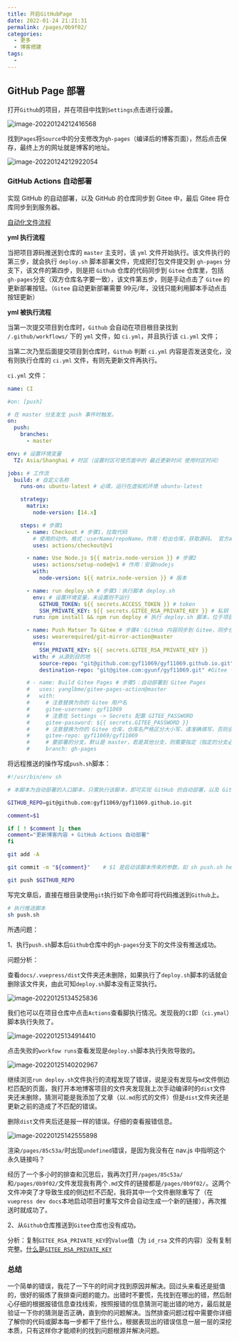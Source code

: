 ```yaml
---
title: 开启GitHubPage
date: 2022-01-24 21:21:31
permalink: /pages/0b9f02/
categories:
  - 更多
  - 博客搭建
tags:
  - 
---
```


## GitHub Page 部署

打开`Github`的项目，并在项目中找到`Settings`点击进行设置。

![image-20220124212416568](../../.vuepress/public/images/image-20220124212416568.png)

找到`Pages`将`Source`中的分支修改为`gh-pages`（编译后的博客页面），然后点击保存，最终上方的网址就是博客的地址。

<img src="../../.vuepress/public/images/image-20220124212922054.png" alt="image-20220124212922054" />

### GitHub Actions 自动部署

实现 GitHub 的自动部署，以及 GitHub 的仓库同步到 Gitee 中，最后 Gitee 将仓库同步到到服务器。

[自动化文件流程](https://notes.youngkbt.cn/about/website/deploy/#%E8%87%AA%E5%8A%A8%E5%8C%96%E6%96%87%E4%BB%B6%E6%B5%81%E7%A8%8B)

**yml 执行流程**

当把项目源码推送到仓库的 `master` 主支时，该 `yml` 文件开始执行。该文件执行的第三步，就会执行 `deploy.sh` 脚本部署文件，完成把打包文件提交到 `gh-pages` 分支下，该文件的第四步，则是把 `Github` 仓库的代码同步到 `Gitee` 仓库里，包括 `gh-pages`分支（双方仓库名字要一致），该文件第五步，则是手动点击了 `Gitee` 的更新部署按钮。（`Gitee` 自动更新部署需要 99元/年，没钱只能利用脚本手动点击按钮更新）

**yml 被执行流程**

当第一次提交项目到仓库时，`Github` 会自动在项目根目录找到 `/.github/workflows/` 下的 `yml` 文件，如 `ci.yml`，并且执行该 `ci.yml` 文件；

当第二次乃至后面提交项目到仓库时，`Github` 判断 `ci.yml` 内容是否发送变化，没有则执行仓库的 `ci.yml` 文件，有则先更新文件再执行。

`ci.yml` 文件：

```yaml
name: CI

#on: [push]

# 在 master 分支发生 push 事件时触发。
on:
  push:
    branches:
      - master

env: # 设置环境变量
  TZ: Asia/Shanghai # 时区（设置时区可使页面中的 最近更新时间 使用时区时间）

jobs: # 工作流
  build: # 自定义名称
    runs-on: ubuntu-latest # 必填，运行在虚拟机环境 ubuntu-latest

    strategy:
      matrix:
        node-version: [14.x]

    steps: # 步骤1
      - name: Checkout # 步骤1，拉取代码
        # 使用的动作。格式：userName/repoName。作用：检出仓库，获取源码。 官方actions库：https://github.com/actions
        uses: actions/checkout@v1

      - name: Use Node.js ${{ matrix.node-version }} # 步骤2
        uses: actions/setup-node@v1 # 作用：安装nodejs
        with:
          node-version: ${{ matrix.node-version }} # 版本

      - name: run deploy.sh # 步骤3：执行脚本 deploy.sh
        env: # 设置环境变量，未设置则不运行
          GITHUB_TOKEN: ${{ secrets.ACCESS_TOKEN }} # token
          SSH_PRIVATE_KEY: ${{ secrets.GITEE_RSA_PRIVATE_KEY }} # 私钥
        run: npm install && npm run deploy # 执行 deploy.sh 脚本，位于项目根目录

      - name: Push Matser To Gitee # 步骤4：GitHub 内容同步到 Gitee，同步仓库是 master
        uses: wearerequired/git-mirror-action@master
        env:
          SSH_PRIVATE_KEY: ${{ secrets.GITEE_RSA_PRIVATE_KEY }}
        with: # 从源到目的地
          source-repo: "git@github.com:gyf11069/gyf11069.github.io.git" #Github 仓库地址
          destination-repo: "git@gitee.com:gyunf/gyf11069.git" #Gitee 仓库地址

      # - name: Build Gitee Pages # 步骤5：自动部署到 Gitee Pages
      #   uses: yanglbme/gitee-pages-action@master
      #   with:
      #     # 注意替换为你的 Gitee 用户名
      #     gitee-username: gyf11069
      #     # 注意在 Settings -> Secrets 配置 GITEE_PASSWORD
      #     gitee-password: ${{ secrets.GITEE_PASSWORD }}
      #     # 注意替换为你的 Gitee 仓库，仓库名严格区分大小写，请准确填写，否则会出错.一般地址和仓库名一致，如果地址改了，仓库名不改，要以地址为准（地址仅需后缀，即 https://gitee.com/<username>/xxx 的 xxx 即可）
      #     gitee-repo: gyf11069/gyf11069
      #     # 要部署的分支，默认是 master，若是其他分支，则需要指定（指定的分支必须存在）
      #     branch: gh-pages
```

将远程推送的操作写成`push.sh`脚本：

```sh
#!/usr/bin/env sh

# 本脚本为自动部署的入口脚本，只需执行该脚本，即可实现 GitHub 的自动部署，以及 GitHub 的仓库同步到 Gitee 中，最后 Gitee 将仓库同步到到服务器

GITHUB_REPO=git@github.com:gyf11069/gyf11069.github.io.git

comment=$1

if [ ! $comment ]; then
comment="更新博客内容 + GitHub Actions 自动部署"
fi

git add -A

git commit -m "${comment}"    # $1 是启动该脚本传来的参数，如 sh push.sh hello，其中 hello 就会插入到 $1 处，如果想两个参数，则加 $2

git push $GITHUB_REPO   
```

写完文章后，直接在根目录使用`git`执行如下命令即可将代码推送到`Github`上。

```sh
# 执行推送脚本
sh push.sh
```

所遇问题：

1、执行`push.sh`脚本后`Github`仓库中的`gh-pages`分支下的文件没有推送成功。

问题分析：

查看`docs/.vuepress/dist`文件夹还未删除，如果执行了`deploy.sh`脚本的话就会删除该文件夹，由此可知`deploy.sh`脚本没有正常执行。

![image-20220125134525836](../../.vuepress/public/images/image-20220125134525836.png)

我们也可以在项目仓库中点击`Actions`查看脚执行情况。发现我的`CI`即（`ci.ymal`）脚本执行失败了。

![image-20220125134914410](../../.vuepress/public/images/image-20220125134914410.png)

点击失败的`workfow runs`查看发现是`deploy.sh`脚本执行失败导致的。

![image-20220125140202967](../../.vuepress/public/images/image-20220125140202967.png)

继续浏览`run deploy.sh`文件执行的流程发现了错误，说是没有发现与`md`文件侧边栏匹配的页面，我打开本地博客项目的文件夹发现我上次手动编译时的`dist`文件夹还未删除，猜测可能是我添加了文章（以`.md`形式的文件）但是`dist`文件夹还是更新之前的造成了不匹配的错误。

删除`dist`文件夹后还是报一样的错误。仔细的查看报错信息。

![image-20220125142555898](../../.vuepress/public/images/image-20220125142555898.png)

渲染`/pages/85c53a/`时出现`undefined`错误，是因为我没有在 nav.js 中指明这个永久链接吗？

经历了一个多小时的排查和沉思后，我再次打开`/pages/85c53a/`和`/pages/0b9f02/`文件发现我有两个`.md`文件的链接都是`/pages/0b9f02/`。这两个文件冲突了才导致生成的侧边栏不匹配，我将其中一个文件删除重写了（在`vuepress dev docs`本地启动项目时重写文件会自动生成一个新的链接），再次推送时就成功了。

2、从`Github`仓库推送到`Gitee`仓库也没有成功。

分析：复制`GITEE_RSA_PRIVATE_KEY`的`Value`值（为 `id_rsa` 文件的内容）没有复制完整。[什么是`GITEE_RSA_PRIVATE_KEY`](https://notes.youngkbt.cn/about/website/deploy/#%E9%85%8D%E7%BD%AE%E5%AF%86%E9%92%A5)

### 总结

一个简单的错误，我花了一下午的时间才找到原因并解决。回过头来看还是挺值的，很好的锻炼了我排查问题的能力。出错时不要慌，先找到在哪出的错，然后耐心仔细的根据报错信息查找线索，按照报错的信息猜测可能出错的地方，最后就是验证一下你的猜测是否正确，直到你的问题解决。当然排查问题过程中需要你详细了解你的代码或脚本每一步都干了些什么，根据表现出的错误信息一层一层的深挖本质，只有这样你才能顺利的找到问题根源并解决问题。
